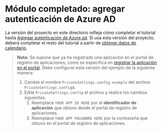 # <a name="completed-module-add-azure-ad-authentication"></a>Módulo completado: agregar autenticación de Azure AD

La versión del proyecto en este directorio refleja cómo completar el tutorial hasta [Agregar autenticación de Azure ad](https://docs.microsoft.com/graph/training/aspnet-tutorial?tutorial-step=3). Si usa esta versión del proyecto, deberá completar el resto del tutorial a partir de [obtener datos de calendario](https://docs.microsoft.com/graph/training/aspnet-tutorial?tutorial-step=4).

> **Nota:** Se supone que ya ha registrado una aplicación en el portal de registro de aplicaciones, como se especifica en [registrar la aplicación en el portal](https://docs.microsoft.com/graph/training/aspnet-tutorial?tutorial-step=2). Debe configurar esta versión del ejemplo de la siguiente manera:
>
> 1. Cambie el nombre `PrivateSettings.config.example` del archivo `PrivateSettings.config`a.
> 1. Edite `PrivateSettings.config` el archivo y realice los cambios siguientes.
>     1. Reemplace `YOUR APP ID HERE` por el **identificador de aplicación** que obtuvo desde el portal de registro de aplicaciones.
>     1. Reemplace `YOUR APP PASSWORD HERE` por la contraseña que obtuvo en el portal de registro de aplicaciones.